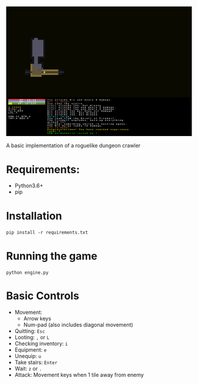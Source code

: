 ![Image](game.png)

A basic implementation of a roguelike dungeon crawler

# Requirements:
- Python3.6+
- pip

# Installation 
`pip install -r requirements.txt`

# Running the game
`python engine.py`

# Basic Controls
- Movement:
  - Arrow keys
  - Num-pad (also includes diagonal movement)
- Quitting: `Esc`
- Looting: `,` or `L` 
- Checking inventory: `i`
- Equipment: `e`
- Unequip: `u`
- Take stairs: `Enter`
- Wait: `z` or `.`
- Attack: Movement keys when 1 tile away from enemy